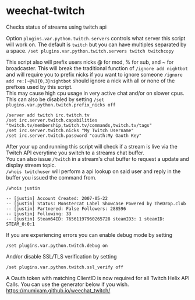 weechat-twitch
==============

Checks status of streams using twitch api


Option `plugins.var.python.twitch.servers` controls what server this script will work on.
The default is `twitch` but you can have multiples separated by a space.
`/set plugins.var.python.twitch.servers twitch twitchcopy`

This script also will prefix users nicks @ for mod, % for sub, and ~ for broadcaster. This will break the traditional function of `/ignore add nightbot` and will require you to prefix nicks if you want to ignore someone `/ignore add re:[~@%]{0,3}nightbot` should ignore a nick with all or none of the prefixes used by this script.   
This may cause high cpu usage in very active chat and/or on slower cpus.   
This can also be disabled by setting `/set plugins.var.python.twitch.prefix_nicks off`   

```
/server add twitch irc.twitch.tv
/set irc.server.twitch.capabilities "twitch.tv/membership,twitch.tv/commands,twitch.tv/tags"
/set irc.server.twitch.nicks "My Twitch Username"
/set irc.server.twitch.password "oauth:My Oauth Key"
```

After your up and running this script will check if a stream is live via the Twitch API everytime you switch to a streams chat buffer.   
You can also issue `/twitch` in a stream's chat buffer to request a update and display stream topic.   
`/whois twitchuser` will perform a api lookup on said user and reply in the buffer you issued the command from.   
```
/whois justin

-- [justin] Account Created: 2007-05-22
-- [justin] Status: Monstercat Label Showcase Powered by TheDrop.club
-- [justin] Partnered: False Followers: 288596
-- [justin] Following: 33
-- [justin] Steam64ID: 76561197960265728 steamID3: 1 steamID: STEAM_0:0:1
```

If you are experiencing errors you can enable debug mode by setting
```
/set plugins.var.python.twitch.debug on
```
And/or disable SSL/TLS verification by setting
```
/set plugins.var.python.twitch.ssl_verify off
```

A Oauth token with matching ClientID is now required for all Twitch Helix API Calls.
You can use the generator below if you wish.
https://mumixam.github.io/weechat_twitch/

